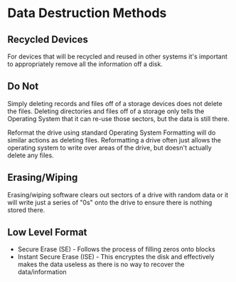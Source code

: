 # Data Destruction Methods

## Recycled Devices

For devices that will be recycled and reused in other systems it's important to appropriately remove all the information off a disk.

## Do Not

Simply deleting records and files off of a storage devices does not delete the files. Deleting directories and files off of a storage only tells the Operating System that it can re-use those sectors, but the data is still there. 

Reformat the drive using standard Operating System Formatting will do similar actions as deleting files. Reformatting a drive often just allows the operating system to write over areas of the drive, but doesn't actually delete any files.

## Erasing/Wiping

Erasing/wiping software clears out sectors of a drive with random data or it will write just a series of "0s" onto the drive to ensure there is nothing stored there.

## Low Level Format

- Secure Erase (SE) - Follows the process of filling zeros onto blocks
- Instant Secure Erase (ISE) - This encryptes the disk and effectively makes the data useless as there is no way to recover the data/information